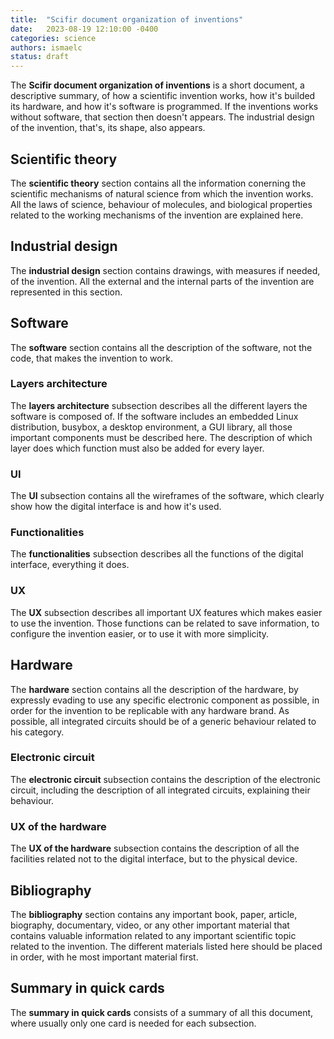 ```yaml
---
title:  "Scifir document organization of inventions"
date:   2023-08-19 12:10:00 -0400
categories: science
authors: ismaelc
status: draft
---
```


The **Scifir document organization of inventions** is a short document, a descriptive summary, of how a scientific invention works, how it's builded its hardware, and how it's software is programmed. If the inventions works without software, that section then doesn't appears. The industrial design of the invention, that's, its shape, also appears.

## Scientific theory

The **scientific theory** section contains all the information conerning the scientific mechanisms of natural science from which the invention works. All the laws of science, behaviour of molecules, and biological properties related to the working mechanisms of the invention are explained here.

## Industrial design

The **industrial design** section contains drawings, with measures if needed, of the invention. All the external and the internal parts of the invention are represented in this section.

## Software

The **software** section contains all the description of the software, not the code, that makes the invention to work.

### Layers architecture

The **layers architecture** subsection describes all the different layers the software is composed of. If the software includes an embedded Linux distribution, busybox, a desktop environment, a GUI library, all those important components must be described here. The description of which layer does which function must also be added for every layer.

### UI

The **UI** subsection contains all the wireframes of the software, which clearly show how the digital interface is and how it's used.

### Functionalities

The **functionalities** subsection describes all the functions of the digital interface, everything it does.

### UX

The **UX** subsection describes all important UX features which makes easier to use the invention. Those functions can be related to save information, to configure the invention easier, or to use it with more simplicity.

## Hardware

The **hardware** section contains all the description of the hardware, by expressly evading to use any specific electronic component as possible, in order for the invention to be replicable with any hardware brand. As possible, all integrated circuits should be of a generic behaviour related to his category.

### Electronic circuit

The **electronic circuit** subsection contains the description of the electronic circuit, including the description of all integrated circuits, explaining their behaviour.

### UX of the hardware

The **UX of the hardware** subsection contains the description of all the facilities related not to the digital interface, but to the physical device.

## Bibliography

The **bibliography** section contains any important book, paper, article, biography, documentary, video, or any other important material that contains valuable information related to any important scientific topic related to the invention. The different materials listed here should be placed in order, with he most important material first.

## Summary in quick cards

The **summary in quick cards** consists of a summary of all this document, where usually only one card is needed for each subsection.

